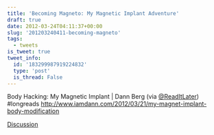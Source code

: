 ```yaml
---
title: 'Becoming Magneto: My Magnetic Implant Adventure'
draft: true
date: 2012-03-24T04:11:37+00:00
slug: '201203240411-becoming-magneto'
tags:
  - tweets
is_tweet: true
tweet_info:
  id: '183299987919224832'
  type: 'post'
  is_thread: False
---
```




Body Hacking: My Magnetic Implant | Dann Berg (via [@ReadItLater](https://x.com/ReadItLater)) #longreads <http://www.iamdann.com/2012/03/21/my-magnet-implant-body-modification>

[Discussion](https://x.com/sytelus/status/183299987919224832)
